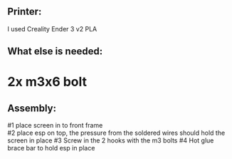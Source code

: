 
## Printer:  
I used Creality Ender 3 v2
PLA

## What else is needed:  
# 2x m3x6 bolt

## Assembly:  
#1 place screen in to front frame   
#2 place esp on top, the pressure from the soldered wires should hold the screen in place
#3 Screw in the 2 hooks with the m3 bolts
#4 Hot glue brace bar to hold esp in place

 


